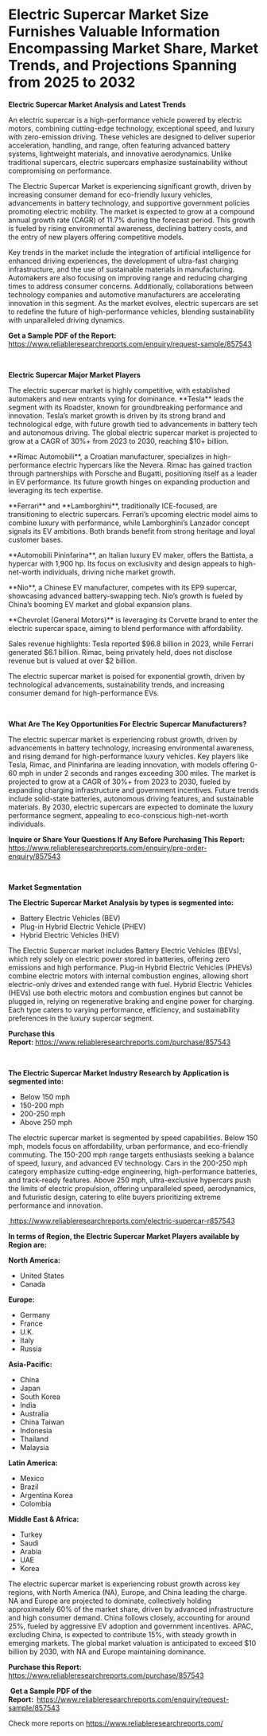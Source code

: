 <p><h1>Electric Supercar Market Size Furnishes Valuable Information Encompassing Market Share, Market Trends, and Projections Spanning from 2025 to 2032</h1></p><p><strong>Electric Supercar Market Analysis and Latest Trends</strong></p>
<p><p>An electric supercar is a high-performance vehicle powered by electric motors, combining cutting-edge technology, exceptional speed, and luxury with zero-emission driving. These vehicles are designed to deliver superior acceleration, handling, and range, often featuring advanced battery systems, lightweight materials, and innovative aerodynamics. Unlike traditional supercars, electric supercars emphasize sustainability without compromising on performance.</p><p>The Electric Supercar Market is experiencing significant growth, driven by increasing consumer demand for eco-friendly luxury vehicles, advancements in battery technology, and supportive government policies promoting electric mobility. The market is expected to grow at a compound annual growth rate (CAGR) of 11.7% during the forecast period. This growth is fueled by rising environmental awareness, declining battery costs, and the entry of new players offering competitive models.</p><p>Key trends in the market include the integration of artificial intelligence for enhanced driving experiences, the development of ultra-fast charging infrastructure, and the use of sustainable materials in manufacturing. Automakers are also focusing on improving range and reducing charging times to address consumer concerns. Additionally, collaborations between technology companies and automotive manufacturers are accelerating innovation in this segment. As the market evolves, electric supercars are set to redefine the future of high-performance vehicles, blending sustainability with unparalleled driving dynamics.</p></p>
<p><strong>Get a Sample PDF of the Report:&nbsp;</strong> <a href="https://www.reliableresearchreports.com/enquiry/request-sample/857543?utm_campaign=2002&utm_medium=2&utm_source=Github&utm_content=ia&utm_term=22012025&utm_id=electric-supercar">https://www.reliableresearchreports.com/enquiry/request-sample/857543</a></p>
<p>&nbsp;</p>
<p><strong>Electric Supercar Major Market Players</strong></p>
<p><p>The electric supercar market is highly competitive, with established automakers and new entrants vying for dominance. **Tesla** leads the segment with its Roadster, known for groundbreaking performance and innovation. Tesla’s market growth is driven by its strong brand and technological edge, with future growth tied to advancements in battery tech and autonomous driving. The global electric supercar market is projected to grow at a CAGR of 30%+ from 2023 to 2030, reaching $10+ billion.</p><p>**Rimac Automobili**, a Croatian manufacturer, specializes in high-performance electric hypercars like the Nevera. Rimac has gained traction through partnerships with Porsche and Bugatti, positioning itself as a leader in EV performance. Its future growth hinges on expanding production and leveraging its tech expertise.</p><p>**Ferrari** and **Lamborghini**, traditionally ICE-focused, are transitioning to electric supercars. Ferrari’s upcoming electric model aims to combine luxury with performance, while Lamborghini’s Lanzador concept signals its EV ambitions. Both brands benefit from strong heritage and loyal customer bases.</p><p>**Automobili Pininfarina**, an Italian luxury EV maker, offers the Battista, a hypercar with 1,900 hp. Its focus on exclusivity and design appeals to high-net-worth individuals, driving niche market growth.</p><p>**Nio**, a Chinese EV manufacturer, competes with its EP9 supercar, showcasing advanced battery-swapping tech. Nio’s growth is fueled by China’s booming EV market and global expansion plans.</p><p>**Chevrolet (General Motors)** is leveraging its Corvette brand to enter the electric supercar space, aiming to blend performance with affordability.</p><p>Sales revenue highlights: Tesla reported $96.8 billion in 2023, while Ferrari generated $6.1 billion. Rimac, being privately held, does not disclose revenue but is valued at over $2 billion.</p><p>The electric supercar market is poised for exponential growth, driven by technological advancements, sustainability trends, and increasing consumer demand for high-performance EVs.</p></p>
<p>&nbsp;</p>
<p><strong>What Are The Key Opportunities For Electric Supercar Manufacturers?</strong></p>
<p><p>The electric supercar market is experiencing robust growth, driven by advancements in battery technology, increasing environmental awareness, and rising demand for high-performance luxury vehicles. Key players like Tesla, Rimac, and Pininfarina are leading innovation, with models offering 0-60 mph in under 2 seconds and ranges exceeding 300 miles. The market is projected to grow at a CAGR of 30%+ from 2023 to 2030, fueled by expanding charging infrastructure and government incentives. Future trends include solid-state batteries, autonomous driving features, and sustainable materials. By 2030, electric supercars are expected to dominate the luxury performance segment, appealing to eco-conscious high-net-worth individuals.</p></p>
<p><strong>Inquire or Share Your Questions If Any Before Purchasing This Report:</strong> <a href="https://www.reliableresearchreports.com/enquiry/pre-order-enquiry/857543?utm_campaign=2002&utm_medium=2&utm_source=Github&utm_content=ia&utm_term=22012025&utm_id=electric-supercar">https://www.reliableresearchreports.com/enquiry/pre-order-enquiry/857543</a></p>
<p>&nbsp;</p>
<p><strong>Market Segmentation</strong></p>
<p><strong>The Electric Supercar Market Analysis by types is segmented into:</strong></p>
<p><ul><li>Battery Electric Vehicles (BEV)</li><li>Plug-in Hybrid Electric Vehicle (PHEV)</li><li>Hybrid Electric Vehicles (HEV)</li></ul></p>
<p><p>The Electric Supercar market includes Battery Electric Vehicles (BEVs), which rely solely on electric power stored in batteries, offering zero emissions and high performance. Plug-in Hybrid Electric Vehicles (PHEVs) combine electric motors with internal combustion engines, allowing short electric-only drives and extended range with fuel. Hybrid Electric Vehicles (HEVs) use both electric motors and combustion engines but cannot be plugged in, relying on regenerative braking and engine power for charging. Each type caters to varying performance, efficiency, and sustainability preferences in the luxury supercar segment.</p></p>
<p><strong>Purchase this Report:&nbsp;</strong><a href="https://www.reliableresearchreports.com/purchase/857543?utm_campaign=2002&utm_medium=2&utm_source=Github&utm_content=ia&utm_term=22012025&utm_id=electric-supercar">https://www.reliableresearchreports.com/purchase/857543</a></p>
<p>&nbsp;</p>
<p><strong>The Electric Supercar Market Industry Research by Application is segmented into:</strong></p>
<p><ul><li>Below 150 mph</li><li>150-200 mph</li><li>200-250 mph</li><li>Above 250 mph</li></ul></p>
<p><p>The electric supercar market is segmented by speed capabilities. Below 150 mph, models focus on affordability, urban performance, and eco-friendly commuting. The 150-200 mph range targets enthusiasts seeking a balance of speed, luxury, and advanced EV technology. Cars in the 200-250 mph category emphasize cutting-edge engineering, high-performance batteries, and track-ready features. Above 250 mph, ultra-exclusive hypercars push the limits of electric propulsion, offering unparalleled speed, aerodynamics, and futuristic design, catering to elite buyers prioritizing extreme performance and innovation.</p></p>
<p><a href="https://www.reliableresearchreports.com/electric-supercar-r857543?utm_campaign=2002&utm_medium=2&utm_source=Github&utm_content=ia&utm_term=22012025&utm_id=electric-supercar">&nbsp;https://www.reliableresearchreports.com/electric-supercar-r857543</a></p>
<p><strong>In terms of Region, the Electric Supercar Market Players available by Region are:</strong></p>
<p>
    <p> <strong> North America: </strong>
        <ul>
            <li>United States</li>
            <li>Canada</li>
        </ul>
        </p> 
    <p> <strong> Europe: </strong>
        <ul>
            <li>Germany</li>
            <li>France</li>
            <li>U.K.</li>
            <li>Italy</li>
            <li>Russia</li>
        </ul>
        </p> 
    <p> <strong> Asia-Pacific: </strong>
        <ul>
            <li>China</li>
            <li>Japan</li>
            <li>South Korea</li>
            <li>India</li>
            <li>Australia</li>
            <li>China Taiwan</li>
            <li>Indonesia</li>
            <li>Thailand</li>
            <li>Malaysia</li>
        </ul>
        </p> 
    <p> <strong> Latin America: </strong>
        <ul>
            <li>Mexico</li>
            <li>Brazil</li>
            <li>Argentina Korea</li>
            <li>Colombia</li>
        </ul>
        </p> 
    <p> <strong> Middle East & Africa: </strong>
        <ul>
            <li>Turkey</li>
            <li>Saudi</li>
            <li>Arabia</li>
            <li>UAE</li>
            <li>Korea</li>
        </ul>
    </p>
    </p>
<p><p>The electric supercar market is experiencing robust growth across key regions, with North America (NA), Europe, and China leading the charge. NA and Europe are projected to dominate, collectively holding approximately 60% of the market share, driven by advanced infrastructure and high consumer demand. China follows closely, accounting for around 25%, fueled by aggressive EV adoption and government incentives. APAC, excluding China, is expected to contribute 15%, with steady growth in emerging markets. The global market valuation is anticipated to exceed $10 billion by 2030, with NA and Europe maintaining dominance.</p></p>
<p><strong>Purchase this Report: </strong><a href="https://www.reliableresearchreports.com/purchase/857543?utm_campaign=2002&utm_medium=2&utm_source=Github&utm_content=ia&utm_term=22012025&utm_id=electric-supercar">https://www.reliableresearchreports.com/purchase/857543</a></p>
<p>&nbsp;<strong>Get a Sample PDF of the Report:&nbsp;&nbsp;</strong><a href="https://www.reliableresearchreports.com/enquiry/request-sample/857543?utm_campaign=2002&utm_medium=2&utm_source=Github&utm_content=ia&utm_term=22012025&utm_id=electric-supercar">https://www.reliableresearchreports.com/enquiry/request-sample/857543</a></p>
<p><strong></strong></p>
<p>Check more reports on <a href="https://www.reliableresearchreports.com/?utm_campaign=2002&utm_medium=2&utm_source=Github&utm_content=ia&utm_term=22012025&utm_id=electric-supercar">https://www.reliableresearchreports.com/</a></p>